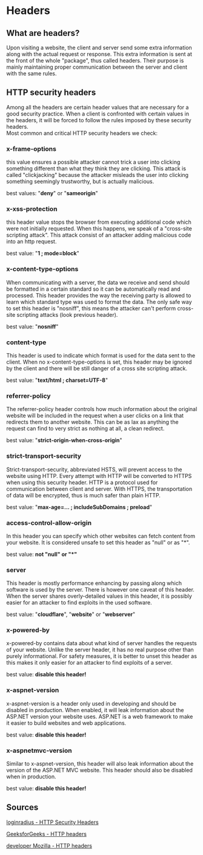 # Headers

## What are headers?

Upon visiting a website, the client and server send some extra information along with the actual request or response.
This extra information is sent at the front of the whole "package", thus called headers.
Their purpose is mainly maintaining proper communication between the server and client with the same rules.


## HTTP security headers

Among all the headers are certain header values that are necessary for a good security practice. When a client is confronted with certain values in the headers, it will be forced to follow the rules imposed by these security headers. <br>
Most common and critical HTTP security headers we check:

### x-frame-options
this value ensures a possible attacker cannot trick a user into clicking something different than what they think they are clicking. This attack is called "clickjacking" because the attacker misleads the user into clicking something seemingly trustworthy, but is actually malicious.

best values: "**deny**" or "**sameorigin**"

### x-xss-protection
this header value stops the browser from executing additional code which were not initially requested. When this happens, we speak of a "cross-site scripting attack". This attack consist of an attacker adding malicious code into an http request.

best value: "**1 ; mode=block**"

### x-content-type-options
When communicating with a server, the data we receive and send should be formatted in a certain standard so it can be automatically read and processed.
This header provides the way the receiving party is allowed to learn which standard type was used to format the data.
The only safe way to set this header is "nosniff", this means the attacker can't perform cross-site scripting attacks (look previous header).

best value: "**nosniff**"

### content-type
This header is used to indicate which format is used for the data sent to the client. When no x-content-type-options is set, this header may be ignored by the client and there will be still danger of a cross site scripting attack.

best value: "**text/html ; charset=UTF-8**"

### referrer-policy
The referrer-policy header controls how much information about the original website will be included in the request when a user clicks on a link that redirects them to another website. This can be as lax as anything the request can find to very strict as nothing at all, a clean redirect.

best value: "**strict-origin-when-cross-origin**"

### strict-transport-security
Strict-transport-security, abbreviated HSTS, will prevent access to the website using HTTP. Every attempt with HTTP will be converted to HTTPS when using this security header.
HTTP is a protocol used for communication between client and server.
With HTTPS, the transportation of data will be encrypted, thus is much safer than plain HTTP.

best value: "**max-age=... ; includeSubDomains ; preload**"

### access-control-allow-origin
In this header you can specify which other websites can fetch content from your website.
It is considered unsafe to set this header as "null" or as "*".

best value: **not "null" or "*"**

### server
This header is mostly performance enhancing by passing along which software is used by the server.
There is however one caveat of this header. When the server shares overly-detailed values in this header, it is possibly easier for an attacker to find exploits in the used software.

best value: "**cloudflare**", "**website**" or "**webserver**"

### x-powered-by
x-powered-by contains data about what kind of server handles the requests of your website. Unlike the server header, it has no real purpose other than purely informational.
For safety measures, it is better to unset this header as this makes it only easier for an attacker to find exploits of a server.

best value: **disable this header!**

### x-aspnet-version
x-aspnet-version is a header only used in developing and should be disabled in production.
When enabled, it will leak information about the ASP.NET version your website uses. ASP.NET is a web framework to make it easier to build websites and web applications.

best value: **disable this header!**

### x-aspnetmvc-version
Similar to x-aspnet-version, this header will also leak information about the version of the ASP.NET MVC website.
This header should also be disabled when in production.

best value: **disable this header!**


## Sources

[loginradius - HTTP Security Headers](https://www.loginradius.com/blog/engineering/http-security-headers/#:~:text=Why%20HTTP%20Security%20Headers%20are,code%20injection%2C%20clickjacking%2C%20etc.)

[GeeksforGeeks - HTTP headers](https://www.geeksforgeeks.org/http-headers/)

[developer Mozilla - HTTP headers](https://developer.mozilla.org/en-US/docs/Web/HTTP/Headers)
